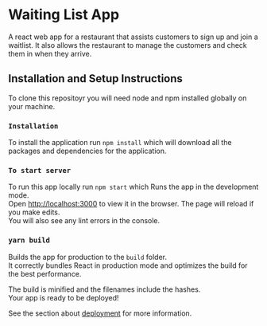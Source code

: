 # Waiting List App

A react web app for a restaurant that assists customers to sign up and join a waitlist. It also allows the restaurant to manage the customers and check them in when they arrive.

## Installation and Setup Instructions

To clone this repositoyr you will need node and npm installed globally on your machine.

### `Installation`

To install the application run `npm install` which will download all the packages and dependencies for the application.

### `To start server` 

To run this app locally run `npm start` which Runs the app in the development mode.\
Open [http://localhost:3000](http://localhost:3000) to view it in the browser.
The page will reload if you make edits.\
You will also see any lint errors in the console.

### `yarn build`

Builds the app for production to the `build` folder.\
It correctly bundles React in production mode and optimizes the build for the best performance.

The build is minified and the filenames include the hashes.\
Your app is ready to be deployed!

See the section about [deployment](https://facebook.github.io/create-react-app/docs/deployment) for more information.




